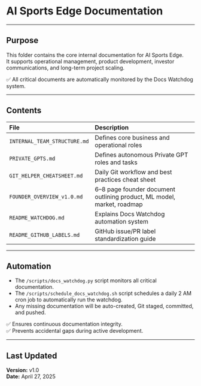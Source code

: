 # AI Sports Edge Documentation

---

## Purpose

This folder contains the core internal documentation for AI Sports Edge.  
It supports operational management, product development, investor communications, and long-term project scaling.

✅ All critical documents are automatically monitored by the Docs Watchdog system.

---

## Contents

| File | Description |
|:--|:--|
| `INTERNAL_TEAM_STRUCTURE.md` | Defines core business and operational roles |
| `PRIVATE_GPTS.md` | Defines autonomous Private GPT roles and tasks |
| `GIT_HELPER_CHEATSHEET.md` | Daily Git workflow and best practices cheat sheet |
| `FOUNDER_OVERVIEW_v1.0.md` | 6–8 page founder document outlining product, ML model, market, roadmap |
| `README_WATCHDOG.md` | Explains Docs Watchdog automation system |
| `README_GITHUB_LABELS.md` | GitHub issue/PR label standardization guide |

---

## Automation

- The `/scripts/docs_watchdog.py` script monitors all critical documentation.
- The `/scripts/schedule_docs_watchdog.sh` script schedules a daily 2 AM cron job to automatically run the watchdog.
- Any missing documentation will be auto-created, Git staged, committed, and pushed.

✅ Ensures continuous documentation integrity.  
✅ Prevents accidental gaps during active development.

---

## Last Updated

**Version:** v1.0  
**Date:** April 27, 2025